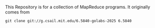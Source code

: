 This Repository is for a collection of MapReduce programs. It originally comes from

`git clone git://g.csail.mit.edu/6.5840-golabs-2025 6.5840`